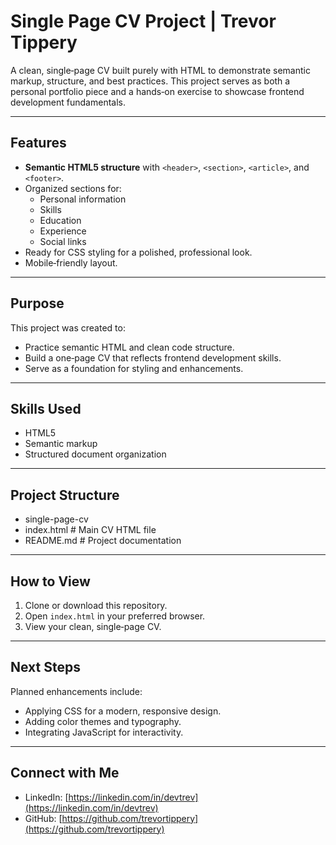 # Single Page CV Project | Trevor Tippery

A clean, single‑page CV built purely with HTML to demonstrate semantic markup, structure, and best practices.
This project serves as both a personal portfolio piece and a hands‑on exercise to showcase frontend development fundamentals.

---

## Features
- **Semantic HTML5 structure** with `<header>`, `<section>`, `<article>`, and `<footer>`.
- Organized sections for:
  - Personal information
  - Skills
  - Education
  - Experience
  - Social links
- Ready for CSS styling for a polished, professional look.
- Mobile‑friendly layout.

---

## Purpose
This project was created to:
- Practice semantic HTML and clean code structure.
- Build a one‑page CV that reflects frontend development skills.
- Serve as a foundation for styling and enhancements.

---

## Skills Used
- HTML5
- Semantic markup
- Structured document organization

---

## Project Structure
- single-page-cv
- index.html # Main CV HTML file
- README.md # Project documentation


---

## How to View
1. Clone or download this repository.
2. Open `index.html` in your preferred browser.
3. View your clean, single‑page CV.

---

## Next Steps
Planned enhancements include:
- Applying CSS for a modern, responsive design.
- Adding color themes and typography.
- Integrating JavaScript for interactivity.

---

## Connect with Me
- LinkedIn: [https://linkedin.com/in/devtrev](https://linkedin.com/in/devtrev)
- GitHub: [https://github.com/trevortippery](https://github.com/trevortippery)
